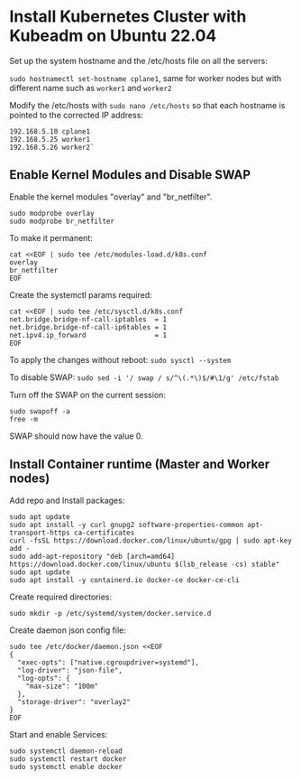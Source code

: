 # Install Kubernetes Cluster with Kubeadm on Ubuntu 22.04

Set up the system hostname and the /etc/hosts file on all the servers:

`sudo hostnamectl set-hostname cplane1`, same for worker nodes but with different name such as `worker1` and `worker2`

Modify the /etc/hosts with `sudo nano /etc/hosts` so that each hostname is pointed to the corrected IP address:
```
192.168.5.10 cplane1
192.168.5.25 worker1
192.168.5.26 worker2`
````

## Enable Kernel Modules and Disable SWAP

Enable the kernel modules "overlay" and "br_netfilter".
```
sudo modprobe overlay
sudo modprobe br_netfilter
```
To make it permanent:
```
cat <<EOF | sudo tee /etc/modules-load.d/k8s.conf
overlay
br_netfilter
EOF
```
Create the systemctl params required:
```
cat <<EOF | sudo tee /etc/sysctl.d/k8s.conf
net.bridge.bridge-nf-call-iptables  = 1
net.bridge.bridge-nf-call-ip6tables = 1
net.ipv4.ip_forward                 = 1
EOF
```
To apply the changes without reboot:
`sudo sysctl --system`

To disable SWAP:
`sudo sed -i '/ swap / s/^\(.*\)$/#\1/g' /etc/fstab`

Turn off the SWAP on the current session:
```
sudo swapoff -a
free -m
```
SWAP should now have the value 0.

## Install Container runtime (Master and Worker nodes)

Add repo and Install packages:
```
sudo apt update
sudo apt install -y curl gnupg2 software-properties-common apt-transport-https ca-certificates
curl -fsSL https://download.docker.com/linux/ubuntu/gpg | sudo apt-key add -
sudo add-apt-repository "deb [arch=amd64] https://download.docker.com/linux/ubuntu $(lsb_release -cs) stable"
sudo apt update
sudo apt install -y containerd.io docker-ce docker-ce-cli
```

Create required directories:

`sudo mkdir -p /etc/systemd/system/docker.service.d`

Create daemon json config file:

```
sudo tee /etc/docker/daemon.json <<EOF
{
  "exec-opts": ["native.cgroupdriver=systemd"],
  "log-driver": "json-file",
  "log-opts": {
    "max-size": "100m"
  },
  "storage-driver": "overlay2"
}
EOF
```

Start and enable Services:

```
sudo systemctl daemon-reload 
sudo systemctl restart docker
sudo systemctl enable docker
```


